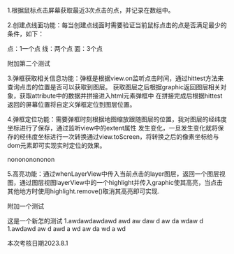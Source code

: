 1.根据鼠标点击屏幕获取最近3次点击的点，并记录在数组中。

2.创建点线面功能：每当创建点线面时需要验证当前鼠标点击的点是否满足最少的条件，如下：

点：1一个点
线：两个点
面：3个点


附加第二个测试

3.弹框获取相关信息功能：弹框是根据view.on监听点击时间，通过hittest方法来查询点击的位置是否可以获取到图层。
获取图层之后根据graphic返回图层相关对象，获取attribute中的数据并拼接进入html元素弹框中
在拼接完成后根据hittest返回的屏幕位置将自定义弹框定位到图层位置。


4.弹框定位功能：需要弹框时刻根据地图缩放跟随图层的位置，我对图层的经纬度坐标进行了保存，通过监听view中的extent属性
发生变化，一旦发生变化就将保存的经纬度坐标进行一次转换通过view.toScreen，将转换之后的像素坐标给与dom元素即可实现实时定位的效果。

nonononononon

5.高亮功能：通过whenLayerView中传入当前点击的layer图层，返回一个图层视图，通过图层视图layerView中的一个highlight并传入graphic使其高亮，当点击其他地方时使用highlight.remove()取消其高亮即可实现.


附加一个测试

这是一个新怎的测试
1.awdawdawdawd
awd
aw
daw
d
aw
da
wdaw
d
1.awdawd
aw
d
awd
a
wd
aw
da
wd
a
wd


本次考核日期2023.8.1
